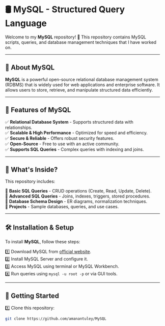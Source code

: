 # 🛢️ MySQL - Structured Query Language  

Welcome to my **MySQL** repository! 🎯 This repository contains MySQL scripts, queries, and database management techniques that I have worked on.  

---

## 📌 About MySQL  

**MySQL** is a powerful open-source relational database management system (RDBMS) that is widely used for web applications and enterprise software. It allows users to store, retrieve, and manipulate structured data efficiently.  

---

## 🚀 Features of MySQL  

✅ **Relational Database System** - Supports structured data with relationships.  
✅ **Scalable & High Performance** - Optimized for speed and efficiency.  
✅ **Secure & Reliable** - Offers robust security features.  
✅ **Open-Source** - Free to use with an active community.  
✅ **Supports SQL Queries** - Complex queries with indexing and joins.  

---

## 📂 What's Inside?  

This repository includes:  

📌 **Basic SQL Queries** - CRUD operations (Create, Read, Update, Delete).  
📌 **Advanced SQL Queries** - Joins, indexes, triggers, stored procedures.  
📌 **Database Schema Design** - ER diagrams, normalization techniques.  
📌 **Projects** - Sample databases, queries, and use cases.  

---

## 🛠️ Installation & Setup  

To install **MySQL**, follow these steps:  

1️⃣ Download MySQL from [official website](https://www.mysql.com/downloads/).  
2️⃣ Install MySQL Server and configure it.  
3️⃣ Access MySQL using terminal or MySQL Workbench.  
4️⃣ Run queries using `mysql -u root -p` or via GUI tools.  

---

## 🚀 Getting Started  

1️⃣ Clone this repository:  
```bash
git clone https://github.com/amanantuley/MySQL
